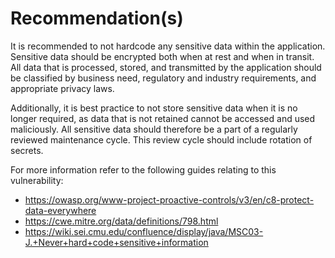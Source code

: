 # Recommendation(s)

It is recommended to not hardcode any sensitive data within the application. Sensitive data should be encrypted both when at rest and when in transit. All data that is processed, stored, and transmitted by the application should be classified by business need, regulatory and industry requirements, and appropriate privacy laws.

Additionally, it is best practice to not store sensitive data when it is no longer required, as data that is not retained cannot be accessed and used maliciously. All sensitive data should therefore be a part of a regularly reviewed maintenance cycle. This review cycle should include rotation of secrets.

For more information refer to the following guides relating to this vulnerability:

- <https://owasp.org/www-project-proactive-controls/v3/en/c8-protect-data-everywhere>
- <https://cwe.mitre.org/data/definitions/798.html>
- <https://wiki.sei.cmu.edu/confluence/display/java/MSC03-J.+Never+hard+code+sensitive+information>
